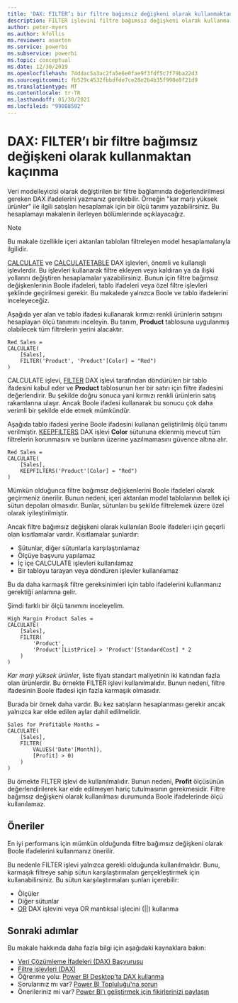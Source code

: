```yaml
---
title: 'DAX: FILTER’ı bir filtre bağımsız değişkeni olarak kullanmaktan kaçınma'
description: FILTER işlevini filtre bağımsız değişkeni olarak kullanma kılavuzu.
author: peter-myers
ms.author: kfollis
ms.reviewer: asaxton
ms.service: powerbi
ms.subservice: powerbi
ms.topic: conceptual
ms.date: 12/30/2019
ms.openlocfilehash: 74ddac5a3ac2fa5e6e0fae9f3fdf5c7f79ba22d3
ms.sourcegitcommit: fb529c4532fbbdfde7ce28e2b4b35f990e8f21d9
ms.translationtype: MT
ms.contentlocale: tr-TR
ms.lasthandoff: 01/30/2021
ms.locfileid: "99088592"
---
```

# <a name="dax-avoid-using-filter-as-a-filter-argument"></a>DAX: FILTER’ı bir filtre bağımsız değişkeni olarak kullanmaktan kaçınma

Veri modelleyicisi olarak değiştirilen bir filtre bağlamında değerlendirilmesi gereken DAX ifadelerini yazmanız gerekebilir. Örneğin "kar marjı yüksek ürünler" ile ilgili satışları hesaplamak için bir ölçü tanımı yazabilirsiniz. Bu hesaplamayı makalenin ilerleyen bölümlerinde açıklayacağız.

> [!NOTE]
> Bu makale özellikle içeri aktarılan tabloları filtreleyen model hesaplamalarıyla ilgilidir.

[CALCULATE](/dax/calculate-function-dax) ve [CALCULATETABLE](/dax/calculatetable-function-dax) DAX işlevleri, önemli ve kullanışlı işlevlerdir. Bu işlevleri kullanarak filtre ekleyen veya kaldıran ya da ilişki yollarını değiştiren hesaplamalar yazabilirsiniz. Bunun için filtre bağımsız değişkenlerinin Boole ifadeleri, tablo ifadeleri veya özel filtre işlevleri şeklinde geçirilmesi gerekir. Bu makalede yalnızca Boole ve tablo ifadelerini inceleyeceğiz.

Aşağıda yer alan ve tablo ifadesi kullanarak kırmızı renkli ürünlerin satışını hesaplayan ölçü tanımını inceleyin. Bu tanım, **Product** tablosuna uygulanmış olabilecek tüm filtrelerin yerini alacaktır.

```dax
Red Sales =
CALCULATE(
    [Sales],
    FILTER('Product', 'Product'[Color] = "Red")
)
```

CALCULATE işlevi, [FILTER](/dax/filter-function-dax) DAX işlevi tarafından döndürülen bir tablo ifadesini kabul eder ve **Product** tablosunun her bir satırı için filtre ifadesini değerlendirir. Bu şekilde doğru sonuca yani kırmızı renkli ürünlerin satış rakamlarına ulaşır. Ancak Boole ifadesi kullanarak bu sonucu çok daha verimli bir şekilde elde etmek mümkündür.

Aşağıda tablo ifadesi yerine Boole ifadesini kullanan geliştirilmiş ölçü tanımı verilmiştir. [KEEPFILTERS](/dax/keepfilters-function-dax) DAX işlevi **Color** sütununa eklenmiş mevcut tüm filtrelerin korunmasını ve bunların üzerine yazılmamasını güvence altına alır.

```dax
Red Sales =
CALCULATE(
    [Sales],
    KEEPFILTERS('Product'[Color] = "Red")
)
```

Mümkün olduğunca filtre bağımsız değişkenlerini Boole ifadeleri olarak geçirmeniz önerilir. Bunun nedeni, içeri aktarılan model tablolarının bellek içi sütun depoları olmasıdır. Bunlar, sütunları bu şekilde filtrelemek üzere özel olarak iyileştirilmiştir.

Ancak filtre bağımsız değişkeni olarak kullanılan Boole ifadeleri için geçerli olan kısıtlamalar vardır. Kısıtlamalar şunlardır:

- Sütunlar, diğer sütunlarla karşılaştırılamaz
- Ölçüye başvuru yapılamaz
- İç içe CALCULATE işlevleri kullanılamaz
- Bir tabloyu tarayan veya döndüren işlevler kullanılamaz

Bu da daha karmaşık filtre gereksinimleri için tablo ifadelerini kullanmanız gerektiği anlamına gelir.

Şimdi farklı bir ölçü tanımını inceleyelim.

```dax
High Margin Product Sales =
CALCULATE(
    [Sales],
    FILTER(
        'Product',
        'Product'[ListPrice] > 'Product'[StandardCost] * 2
    )
)
```

_Kar marjı yüksek ürünler_, liste fiyatı standart maliyetinin iki katından fazla olan ürünlerdir. Bu örnekte FILTER işlevi kullanılmalıdır. Bunun nedeni, filtre ifadesinin Boole ifadesi için fazla karmaşık olmasıdır.

Burada bir örnek daha vardır. Bu kez satışların hesaplanması gerekir ancak yalnızca kar elde edilen aylar dahil edilmelidir.

```dax
Sales for Profitable Months =
CALCULATE(
    [Sales],
    FILTER(
        VALUES('Date'[Month]),
        [Profit] > 0)
    )
)
```

Bu örnekte FILTER işlevi de kullanılmalıdır. Bunun nedeni, **Profit** ölçüsünün değerlendirilerek kar elde edilmeyen hariç tutulmasının gerekmesidir. Filtre bağımsız değişkeni olarak kullanılması durumunda Boole ifadelerinde ölçü kullanılamaz.

## <a name="recommendations"></a>Öneriler

En iyi performans için mümkün olduğunda filtre bağımsız değişkeni olarak Boole ifadelerini kullanmanız önerilir.

Bu nedenle FILTER işlevi yalnızca gerekli olduğunda kullanılmalıdır. Bunu, karmaşık filtreye sahip sütun karşılaştırmaları gerçekleştirmek için kullanabilirsiniz. Bu sütun karşılaştırmaları şunları içerebilir:

- Ölçüler
- Diğer sütunlar
- [OR](/dax/or-function-dax) DAX işlevini veya OR mantıksal işlecini (||) kullanma

## <a name="next-steps"></a>Sonraki adımlar

Bu makale hakkında daha fazla bilgi için aşağıdaki kaynaklara bakın:

- [Veri Çözümleme İfadeleri (DAX) Başvurusu](/dax/)
- [Filtre işlevleri (DAX)](/dax/filter-function-dax)
- Öğrenme yolu: [Power BI Desktop’ta DAX kullanma](/learn/paths/dax-power-bi/)
- Sorularınız mı var? [Power BI Topluluğu'na sorun](https://community.powerbi.com/)
- Önerileriniz mi var? [Power BI'ı geliştirmek için fikirlerinizi paylaşın](https://ideas.powerbi.com)